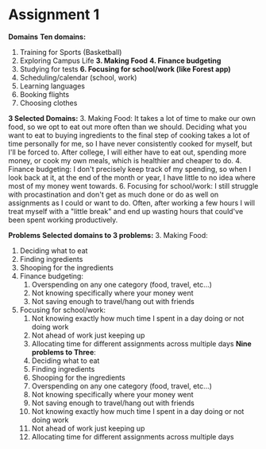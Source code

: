 # Assignment 1
**Domains**
**Ten domains:**
1. Training for Sports (Basketball)
2. Exploring Campus Life
**3. Making Food**
**4. Finance budgeting**
4. Studying for tests
**6. Focusing for school/work (like Forest app)**
7. Scheduling/calendar (school, work)
8. Learning languages
9. Booking flights
10. Choosing clothes

**3 Selected Domains:**
3. Making Food: It takes a lot of time to make our own food, so we opt to eat out more often than we should. Deciding what you want to eat to buying ingredients to the final step of cooking takes a lot of time personally for me, so I have never consistently cooked for myself, but I'll be forced to. After college, I will either have to eat out, spending more money, or cook my own meals, which is healthier and cheaper to do. 
4. Finance budgeting: I don't precisely keep track of my spending, so when I look back at it, at the end of the month or year, I have little to no idea where most of my money went towards. 
6. Focusing for school/work: I still struggle with procastination and don't get as much done or do as well on assignments as I could or want to do. Often, after working a few hours I will treat myself with a "little break" and end up wasting hours that could've been spent working productively.

**Problems**
**Selected domains to 3 problems:**
3. Making Food:
  1. Deciding what to eat
  2. Finding ingredients
  3. Shooping for the ingredients
4. Finance budgeting:
   1. Overspending on any one category (food, travel, etc...)
   2. Not knowing specifically where your money went
   3. Not saving enough to travel/hang out with friends
6. Focusing for school/work:
   1. Not knowing exactly how much time I spent in a day doing or not doing work
   2. Not ahead of work just keeping up
   3. Allocating time for different assignments across multiple days
**Nine problems to Three**:
   1. Deciding what to eat
   2. Finding ingredients
   3. Shooping for the ingredients
   4. Overspending on any one category (food, travel, etc...)
   5. Not knowing specifically where your money went
   6. Not saving enough to travel/hang out with friends
   7. Not knowing exactly how much time I spent in a day doing or not doing work
   8. Not ahead of work just keeping up
   9. Allocating time for different assignments across multiple days
      
      
